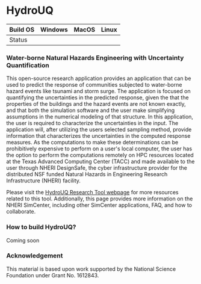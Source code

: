 # HydroUQ 

|Build OS|Windows|MacOS|Linux|
|---|---|---|---|
|Status|

### Water-borne Natural Hazards Engineering with Uncertainty Quantification ###

This open-source research application provides an application that can be used to predict the response of communities subjected to water-borne hazard events like tsunami and storm surge. The application is focused on quantifying the uncertainties in the predicted response, given the that the properties of the buildings and the hazard events are not known exactly, and that both the simulation software and the user make simplifying assumptions in the numerical modeling of that structure. In this application, the user is required to characterize the uncertainties in the input. The application will, after utilizing the users selected sampling method, provide information that characterizes the uncertainties in the computed response measures. As the computations to make these determinations can be prohibitively expensive to perform on a user's local computer, the user has the option to perform the computations remotely on HPC resources located at the Texas Advanced Computing Center (TACC) and made available to the user through NHERI DesignSafe, the cyber infrastructure provider for the distributed NSF funded Natural Hazards in Engineering Research Infrastructure (NHERI) facility.

Please visit the [HydroUQ Research Tool webpage](https://)
for more resources related to this tool. Additionally, this page
provides more information on the NHERI SimCenter, including other SimCenter applications, FAQ, and how to collaborate.

### How to build HydroUQ?

Coming soon

### Acknowledgement

This material is based upon work supported by the National Science Foundation under Grant No. 1612843.